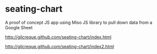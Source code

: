 # seating-chart
A proof of concept JS app using Miso JS library to pull down data from a Google Sheet

http://gilcreque.github.com/seating-chart/index.html

http://gilcreque.github.com/seating-chart/index2.html
